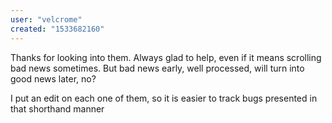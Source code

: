```yaml
---
user: "velcrome"
created: "1533682160"
---
```


Thanks for looking into them. Always glad to help, even if it means scrolling bad news sometimes. But bad news early, well processed, will turn into good news later, no?

I put an edit on each one of them, so it is easier to track bugs presented in that shorthand manner

